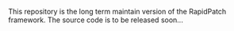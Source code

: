 This repository is the long term maintain version of the RapidPatch framework. The source code is to be released soon...

